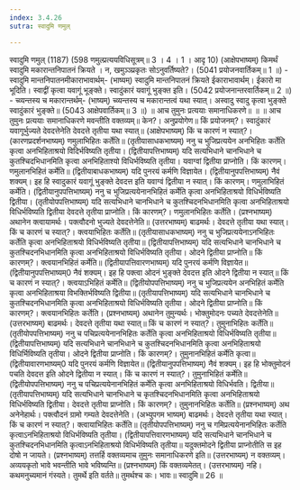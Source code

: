 ```yaml
---
index: 3.4.26
sutra: स्वादुमि णमुल्

---
```

 स्वादुमि णमुल् (1187) (598 णमुल्प्रत्ययविधिसूत्रम्॥ 3 । 4 । 1 । आदृ 10) (आक्षेपभाष्यम्) किमर्थं स्वादुमि मकारान्तनिपातनं क्रियते । न, खमुञ्ञ्प्रकृतः सोऽनुवर्तिष्यते?। (5041 प्रयोजनवार्तिकम्॥ 1 ॥) - स्वादुमि मान्तनिपातनमीकाराभावार्थम्- (भाष्यम्) स्वादुमि मान्तनिपातनं क्रियते ईकाराभावार्थम्। ईकारो मा भूदिति। स्वाद्वीं कृत्वा यवागूं भूङ्क्ते। स्वादुंकारं यवागूं भुङ्क्त इति। (5042 प्रयोजनान्तरवार्तिकम्॥ 2 ॥) - च्व्यन्तस्य च मकारान्तर्थम्- (भाष्यम्) च्व्यन्तस्य च मकारान्तत्वं यथा स्यात्। अस्वादु स्वादु कृत्वा भुङ्क्ते स्वादुंकारं भुङ्क्ते॥ (5043 आक्षेपवार्तिकम्॥ 3 ॥) ॥ आच तुमुनः प्रत्ययाः समानाधिकरणे॥ ॥ ॥ आच तुमुनः प्रत्ययाः समानाधिकरणे मवन्तीति वक्तव्यम्॥ केन?। अनुप्रयोगेण॥ किं प्रयोजनम्?। स्वादुंकारं यवागूर्भुज्यते देवदत्तेनेति देवदत्ते तृतीया यथा स्यात्॥ (आक्षेपभाष्यम्) किं च कारणं न स्यात्?। (कारणप्रदर्शनभाष्यम्) णमुलाभिहितः कर्तेति॥ (तृतीयासाधकभाष्यम्) ननु च भुजिप्रत्ययेन अनभिहितः कर्तेति कृत्वा अनभिहिताश्रयो विदिर्भविष्यति तृतीया। (द्वितीयापत्तिभाष्यम्) यदि सत्यभिधाने चानभिधाने च कुतश्चिदभिधानमिति कृत्वा अनभिहिताश्यो विधिर्भविष्यति तृतीया। यवाग्वां द्वितीया प्राप्नोति। किं कारणम्। णमुलानभिहितं कर्मेति॥ (द्वितीयाबाधकभाष्यम्) यदि पुनरयं कर्मणि विज्ञायेत। (द्वितीयानुपपत्तिभाष्यम्) नैवं शक्यम्। इह हि स्वादुकारं यवागूं भुङ्क्ते देवदत्त इति यवाग्वं द्वितीया न स्यात्। किं कारणम्। णमुलाभिहितं कर्मेति। (द्वितीयानुपपत्तिभाष्यम्) ननु च भुजिप्रत्ययेनानभिहितं कर्मेति कृत्वा अनभिहिताश्रयो विधिर्भविष्यति द्वितीया। (तृतीयोपपत्तिभाष्यम्) यदि सत्यभिधाने चानभिधाने च कुतश्चिदनभिधानमिति कृत्वा अनभिहिताश्रयो विधिर्भविष्यति द्वितीया देवदत्ते तृतीया प्राप्नोति। किं कारणम्?। णमुलानभिहितः कर्तेति। (प्रश्नभाष्यम्) अथानेन क्त्वायामर्थः। पक्त्वौदनो भुज्यते देवदत्तेनेति॥ (उत्तरभाष्यम्) बाढमर्थः। देवदत्ते तृतीया यथा स्यात्। किं च कारणं च स्यात्?। क्त्वयाभिहितः कर्तेति॥ (तृतीयासाधकभाष्यम्) ननु च भुजिप्रत्ययेनाऽनभिहितः कर्तेति कृत्वा अनभिहिताश्रयो विधिर्भविष्यति तृतीया॥ (द्वितीयापत्तिभाष्यम्) यदि सत्यभिधाने चानभिधाने च कुतश्चिदनभिधानमिति कृत्वा अनभिहिताश्रयो विधिर्भविष्यति तृतीया। ओदने द्वितीया प्राप्नोति॥ किं कारणम्?। क्त्वयानभिहितं कर्मेति॥ (द्वितीयापत्तिवारणभाष्यम्) यदि पुनरयं कर्मणि विज्ञायेत॥ (द्वितीयानुपपत्तिभाष्यम्0 नैवं शक्यम्। इह हि पक्त्वा ओदनं भुङ्क्ते देवदत्त इति ओदने द्वितीया न स्यात्॥ किं च कारणं न स्यात्?। क्त्वयाऽभिहितं कर्मेति॥ (द्वितीयोपपत्तिभाष्यम्) ननु च भुजिप्रत्ययेन अनभिहितं कर्मेति कृत्वा अनभिहिताश्रया विभक्तिर्भविष्यति द्वितीया॥ (तृतीयापत्तिभाष्यम्) यदि सत्यभिधाने चानभिधाने च कुतश्चिदनभिधानमिति कृत्वा अनभिहिताश्रयो विधिर्भविष्यति तृतीया। ओदने द्वितीया प्राप्नोति॥ किं कारणम्?। क्त्वयानभिहितः कर्तेति। (प्रश्नभाष्यम्) अथानेन तुमुन्यर्थः। भोक्तुमोदनः पच्यते देवदत्तेनेति॥ (उत्तरभाष्यम्) बाढमर्थः। देवदत्ते तृतीया यथा स्यात्॥ किं च कारणं न स्यात्?। तुमुनाभिहितः कर्तेति॥ (तृतीयोपपत्तिभाष्यम्) ननु च पचिप्रत्ययेनानभिहितः कर्तेति कृत्वा अनभिहिताश्रयो विधिर्भविष्यति तृतीया॥ (द्वितीयापत्तिभाष्यम्) यदि सत्यभिधाने चानभिधाने च कुतश्चिदनभिधानमिति कृत्वा अनभिहिताश्रयो विधिर्भिविष्यति तृतीया। ओदने द्वितीया प्राप्नोति। किं कारणम्?। तुमुनानभिहितं कर्मेति कृत्वा॥ (द्वितीयावारणभाष्यम्0 यदि पुनरयं कर्मणि विज्ञायेत॥ (द्वितीयानुपपत्तिभाष्यम्) नैवं शक्यम्। इह हि भोक्तुमोदनं पचति देवदत्त इति ओदने द्वितीया न स्यात्। किं च कारणं न स्यात्?। तुमुनाभिहितं कर्मेति॥ (द्वितीयोपपत्तिभाष्यम्) ननु च पचिप्रत्ययेनानभिहितं कर्मेति कृत्वा अनभिहिताश्रयो विधिर्भवति। द्वितीया॥ (तृतीयापत्तिभाष्यम्) यदि सत्यभिधाने चानभिधाने च कृतश्चिदनभिधानमिति कृत्वा अनभिहिताश्रयो विधिर्भविष्यति द्वितीया। देवदत्ते तृतीया प्राप्नोति। किं कारणम्?। तुमुनानभिहितः कर्तेति॥ (प्रश्नभाष्यम्) अथ अनेनेहार्थः। पक्त्वौदनं ग्रामो गम्यते देवदत्तेनेति। (अभ्युपगम भाष्यम्) बाढमर्थः। देवदत्ते तृतीया यथा स्यात्। किं च कारणं न स्यात्?। क्त्वायाभिहितः कर्तेति॥ (तृतीयोपपत्तिभाष्यम्) ननु च गमिप्रत्ययेनानभिहितः कर्तेति कृत्वाऽनभिहिताश्रयो विधिर्भविष्यति तृतीया। (द्वितीयापत्तिवारणभाष्यम्) यदि सत्यभिधाने चानभिधाने च कुतश्चिदनभिधानमिति कृत्वाऽनभिहिताश्रयो विधिर्भविष्यति तृतीया॥ यदुक्तमोदने द्वितीया प्राप्नोतीति स इह दोषो न जायते। (प्रश्नभाष्यम्) तत्तर्हि वक्तव्यमाच तुमुनः समानाधिकरणे इति॥ (उत्तरभाष्यम्) न वक्तव्यम्। अव्ययकृतो भावे भवन्तीति भावे भविष्यन्ति॥ (प्रश्नभाष्यम्) किं वक्तव्यमेतत्। (उत्तरभाष्यम्) नहि। कथमनुच्यमानं गंस्यते। तुमर्थे इति वर्तते॥ तुमर्थश्च कः। भावः॥ स्वादुमि॥ 26 ॥ 